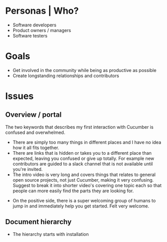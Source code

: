 # Personas | Who?

- Software developers
- Product owners / managers
- Software testers

# Goals

- Get involved in the community while being as productive as possible
- Create longstanding relationships and contributors

# Issues
## Overview / portal
The two keywords that describes my first interaction with Cucumber is confused and overwhelmed.

- There are simply too many things in different places and I have no idea how it all fits together.
- There are links that is hidden or takes you to a different place than expected, leaving you confused or give up totally.  For example new contributors are guided to a slack channel that is not available until you're invited.
- The intro video is very long and covers things that relates to general open source projects, not just Cucumber, making it very confusing.  Suggest to break it into shorter video's covering one topic each so that people can more easily find the parts they are looking for.
+ On the positive side, there is a super welcoming group of humans to jump in and immediately help you get started.  Felt very welcome.

## Document hierarchy

- The hierarchy starts with installation
